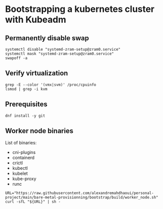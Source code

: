 # Bootstrapping a kubernetes cluster with Kubeadm


## Permanently disable swap

```shell
systemctl disable "systemd-zram-setup@zram0.service"
systemctl mask "systemd-zram-setup@zram0.service"
swapoff -a
```

## Verify virtualization

```shell
grep -E --color '(vmx|svm)' /proc/cpuinfo
lsmod | grep -i kvm
```

## Prerequisites

```shell
dnf install -y git
```

## Worker node binaries

List of binaries:
- cni-plugins
- containerd
- crictl
- kubectl
- kubelet
- kube-proxy
- runc

```shell
URL="https://raw.githubusercontent.com/alexandremahdhaoui/personal-project/main/bare-metal-provisionning/bootstrap/build/worker_node.sh"
curl -sfL "${URL}" | sh -
```